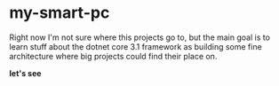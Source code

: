 # my-smart-pc

Right now I'm not sure where this projects go to, but the main goal is to learn stuff about the dotnet core 3.1 framework
as building some fine architecture where big projects could find their place on.

__let's see__
